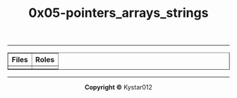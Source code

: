 <html>                                               <boby>                                               <header>                                             <h1>0x05-pointers_arrays_strings</h1>
</header>                                            <hr>                                                 <Section>                                            <p>                                                  <table border="1">                                   <tr>                                                 <th>Files</th><th> Roles</th>                        </tr>                                                <tr> <td><a href=" "> </a> </td><td> </td></tr>


</table>                                             </p>                                                 </section>                                           <hr>                                                 <footer>                                             <p align="center"> <b>Copyright &copy</b> Kystar012</p>                                                   </p>                                                 </body>                                              </html>

